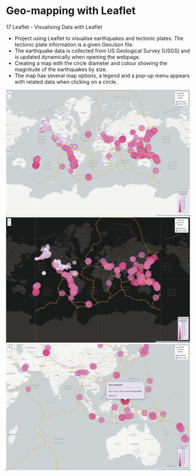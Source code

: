 # Geo-mapping with Leaflet
17 Leaflet - Visualising Data with Leaflet

* Project using Leaflet to visualise earthquakes and tectonic plates. The tectonic plate information is a given GeoJson file.
* The earthquake data is collected from US Geological Survey (USGS) and is updated dynamically when opening the webpage.
* Creating a map with the circle diameter and colour showing the magnitude of the earthquakes by size.
* The map has several map options, a legend and a pop-up menu appears with related data when clicking on a circle.

![Light map](Website_screenshots/light_map.png)
![Dark map](Website_screenshots/dark_map.png)
![Light map](Website_screenshots/zoom_pop-up.png)
